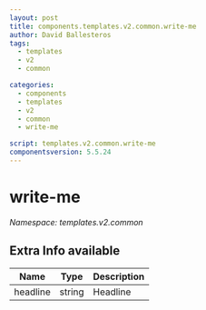 ```yaml
---
layout: post
title: components.templates.v2.common.write-me
author: David Ballesteros
tags:
  - templates
  - v2
  - common

categories:
  - components
  - templates
  - v2
  - common
  - write-me

script: templates.v2.common.write-me
componentsversion: 5.5.24
---
```

# write-me

*Namespace: templates.v2.common*

## Extra Info available

| Name | Type | Description |
| --- | --- | --- |
| headline | string | Headline |